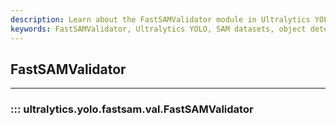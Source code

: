 ```yaml
---
description: Learn about the FastSAMValidator module in Ultralytics YOLO. Validate and evaluate Segment Anything Model (SAM) datasets for object detection models with ease.
keywords: FastSAMValidator, Ultralytics YOLO, SAM datasets, object detection, validation, evaluation
---
```


## FastSAMValidator
---
### ::: ultralytics.yolo.fastsam.val.FastSAMValidator
<br><br>
